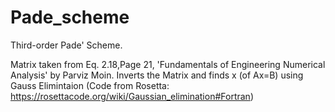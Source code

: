 # Pade_scheme
Third-order Pade' Scheme.

Matrix taken from Eq. 2.18,Page 21, 'Fundamentals of Engineering Numerical Analysis' by Parviz Moin.
Inverts the Matrix and finds x (of Ax=B) using Gauss Elimintaion (Code from Rosetta: https://rosettacode.org/wiki/Gaussian_elimination#Fortran)

